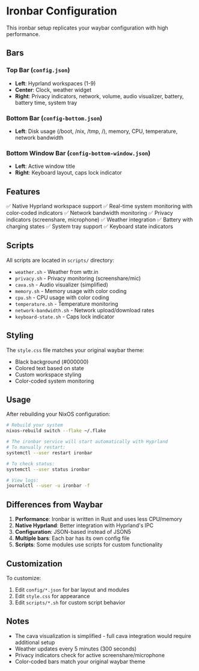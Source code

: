 # Ironbar Configuration

This ironbar setup replicates your waybar configuration with high performance.

## Bars

### Top Bar (`config.json`)
- **Left**: Hyprland workspaces (1-9)
- **Center**: Clock, weather widget
- **Right**: Privacy indicators, network, volume, audio visualizer, battery, battery time, system tray

### Bottom Bar (`config-bottom.json`)
- **Left**: Disk usage (/boot, /nix, /tmp, /), memory, CPU, temperature, network bandwidth

### Bottom Window Bar (`config-bottom-window.json`)
- **Left**: Active window title
- **Right**: Keyboard layout, caps lock indicator

## Features

✅ Native Hyprland workspace support
✅ Real-time system monitoring with color-coded indicators
✅ Network bandwidth monitoring
✅ Privacy indicators (screenshare, microphone)
✅ Weather integration
✅ Battery with charging states
✅ System tray support
✅ Keyboard state indicators

## Scripts

All scripts are located in `scripts/` directory:
- `weather.sh` - Weather from wttr.in
- `privacy.sh` - Privacy monitoring (screenshare/mic)
- `cava.sh` - Audio visualizer (simplified)
- `memory.sh` - Memory usage with color coding
- `cpu.sh` - CPU usage with color coding
- `temperature.sh` - Temperature monitoring
- `network-bandwidth.sh` - Network upload/download rates
- `keyboard-state.sh` - Caps lock indicator

## Styling

The `style.css` file matches your original waybar theme:
- Black background (#000000)
- Colored text based on state
- Custom workspace styling
- Color-coded system monitoring

## Usage

After rebuilding your NixOS configuration:

```bash
# Rebuild your system
nixos-rebuild switch --flake ~/.flake

# The ironbar service will start automatically with Hyprland
# To manually restart:
systemctl --user restart ironbar

# To check status:
systemctl --user status ironbar

# View logs:
journalctl --user -u ironbar -f
```

## Differences from Waybar

1. **Performance**: Ironbar is written in Rust and uses less CPU/memory
2. **Native Hyprland**: Better integration with Hyprland's IPC
3. **Configuration**: JSON-based instead of JSON5
4. **Multiple bars**: Each bar has its own config file
5. **Scripts**: Some modules use scripts for custom functionality

## Customization

To customize:
1. Edit `config/*.json` for bar layout and modules
2. Edit `style.css` for appearance
3. Edit `scripts/*.sh` for custom script behavior

## Notes

- The cava visualization is simplified - full cava integration would require additional setup
- Weather updates every 5 minutes (300 seconds)
- Privacy indicators check for active screenshare/microphone
- Color-coded bars match your original waybar theme
